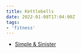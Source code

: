 ```yaml
---
title: Kettlebells
date: 2022-01-08T17:04:00Z
tags:
- 'fitness'
---
```


* [Simple & Sinister](20220108170506-simple-and-sinister.md)
